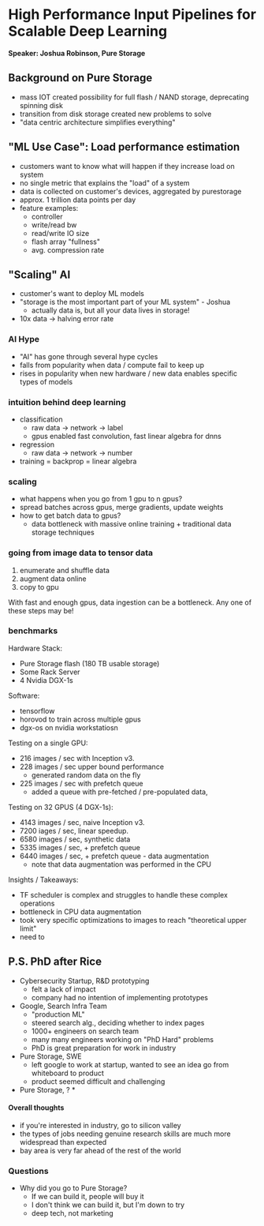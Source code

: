 # High Performance Input Pipelines for Scalable Deep Learning  
**Speaker: Joshua Robinson, Pure Storage**

## Background on Pure Storage

* mass IOT created possibility for full flash / NAND storage, deprecating spinning disk
* transition from disk storage created new problems to solve
* "data centric architecture simplifies everything"

## "ML Use Case": Load performance estimation

* customers want to know what will happen if they increase load on system
* no single metric that explains the "load" of a system
* data is collected on customer's devices, aggregated by purestorage
* approx. 1 trillion data points per day 
* feature examples:
  * controller 
  * write/read bw
  * read/write IO size
  * flash array "fullness"
  * avg. compression rate

## "Scaling" AI

* customer's want to deploy ML models
* "storage is the most important part of your ML system" - Joshua
  * actually data is, but all your data lives in storage!
* 10x data -> halving error rate

### AI Hype

* "AI" has gone through several hype cycles
* falls from popularity when data / compute fail to keep up
* rises in popularity when new hardware / new data enables specific types of models 

### intuition behind deep learning

* classification
  * raw data -> network -> label
  * gpus enabled fast convolution, fast linear algebra for dnns
* regression
  * raw data -> network -> number
* training = backprop = linear algebra

### scaling

* what happens when you go from 1 gpu to n gpus?
* spread batches across gpus, merge gradients, update weights
* how to get batch data to gpus?
  * data bottleneck with massive online training + traditional data storage 
    techniques

### going from image data to tensor data

1. enumerate and shuffle data
1. augment data online
1. copy to gpu

With fast and enough gpus, data ingestion can be a bottleneck.  Any one of these
steps may be!

### benchmarks

Hardware Stack:
* Pure Storage flash (180 TB usable storage)
* Some Rack Server
* 4 Nvidia DGX-1s

Software:  
* tensorflow
* horovod to train across multiple gpus
* dgx-os on nvidia workstatiosn

 
Testing on a single GPU:  
* 216 images / sec with Inception v3.
* 228 images / sec upper bound performance
  * generated random data on the fly
* 225 images / sec with prefetch queue
  * added a queue with pre-fetched / pre-populated data, 

Testing on 32 GPUS (4 DGX-1s):  
* 4143 images / sec, naive Inception v3.
* 7200 iages / sec, linear speedup.
* 6580 images / sec, synthetic data
* 5335 images / sec, + prefetch queue
* 6440 images / sec, + prefetch queue - data augmentation
  * note that data augmentation was performed in the CPU

Insights / Takeaways:  
* TF scheduler is complex and struggles to handle these complex operations
* bottleneck in CPU data augmentation
* took very specific optimizations to images to reach "theoretical upper limit"
* need to 


## P.S. PhD after Rice

* Cybersecurity Startup, R&D prototyping
  * felt a lack of impact
  * company had no intention of implementing prototypes
* Google, Search Infra Team
  * "production ML"
  * steered search alg., deciding whether to index pages 
  * 1000+ engineers on search team
  * many many engineers working on "PhD Hard" problems
  * PhD is great preparation for work in industry
* Pure Storage, SWE
  * left google to work at startup, wanted to see an idea go from whiteboard to
    product
  * product seemed difficult and challenging
* Pure Storage, ?
  * 

#### Overall thoughts

* if you're interested in industry, go to silicon valley
* the types of jobs needing genuine research skills are much more widespread
  than expected
* bay area is very far ahead of the rest of the world 


### Questions

* Why did you go to Pure Storage?
  * If we can build it, people will buy it
  * I don't think we can build it, but I'm down to try
  * deep tech, not marketing
